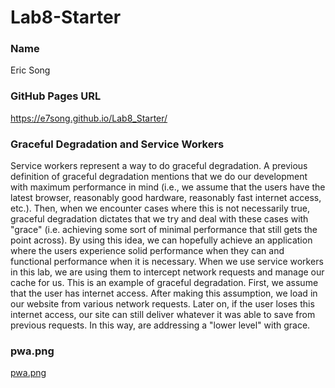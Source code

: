 # Lab8-Starter

### Name

Eric Song

### GitHub Pages URL

https://e7song.github.io/Lab8_Starter/

### Graceful Degradation and Service Workers

Service workers represent a way to do graceful degradation. A previous definition of graceful degradation mentions that we do our development with maximum performance in mind (i.e., we assume that the users have the latest browser, reasonably good hardware, reasonably fast internet access, etc.). Then, when we encounter cases where this is not necessarily true, graceful degradation dictates that we try and deal with these cases with "grace" (i.e. achieving some sort of minimal performance that still gets the point across). By using this idea, we can hopefully achieve an application where the users experience solid performance when they can and functional performance when it is necessary. When we use service workers in this lab, we are using them to intercept network requests and manage our cache for us. This is an example of graceful degradation. First, we assume that the user has internet access. After making this assumption, we load in our website from various network requests. Later on, if the user loses this internet access, our site can still deliver whatever it was able to save from previous requests. In this way, are addressing a "lower level" with grace.

### pwa.png

[pwa.png](pwa.png)
